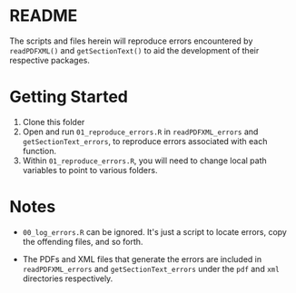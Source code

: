 # README

The scripts and files herein will reproduce errors encountered by `readPDFXML()` and `getSectionText()` to aid the development of their respective packages.  

# Getting Started  

1. Clone this folder  
2. Open and run `01_reproduce_errors.R` in `readPDFXML_errors` and `getSectionText_errors`, to reproduce errors associated with each function.  
3. Within `01_reproduce_errors.R`, you will need to change local path variables to point to various folders.  

# Notes

* `00_log_errors.R` can be ignored. It's just a script to locate errors, copy the offending files, and so forth.  

* The PDFs and XML files that generate the errors are included in `readPDFXML_errors` and `getSectionText_errors` under the `pdf` and `xml` directories respectively.  
